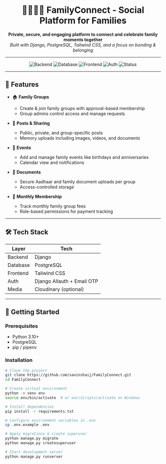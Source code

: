 <h1 align="center">
  👨‍👩‍👧‍👦 FamilyConnect - Social Platform for Families
</h1>

<p align="center">
  <b>Private, secure, and engaging platform to connect and celebrate family moments together</b><br/>
  <i>Built with Django, PostgreSQL, Tailwind CSS, and a focus on bonding & belonging</i>
</p>

---

<div align="center">

![Backend](https://img.shields.io/badge/Backend-Django-092E20?style=for-the-badge&logo=django&logoColor=white)
![Database](https://img.shields.io/badge/Database-PostgreSQL-4169E1?style=for-the-badge&logo=postgresql&logoColor=white)
![Frontend](https://img.shields.io/badge/Frontend-Tailwind_CSS-38B2AC?style=for-the-badge&logo=tailwind-css&logoColor=white)
![Auth](https://img.shields.io/badge/Auth-Secure_Email_Verification-blue?style=for-the-badge)
![Status](https://img.shields.io/badge/Status-In_Development-yellow?style=for-the-badge)

</div>

---

## 🌟 Features

- 🏠 **Family Groups**
  - Create & join family groups with approval-based membership
  - Group admins control access and manage requests

- 📝 **Posts & Sharing**
  - Public, private, and group-specific posts
  - Memory uploads including images, videos, and documents

- 📅 **Events**
  - Add and manage family events like birthdays and anniversaries
  - Calendar view and notifications

- 📂 **Documents**
  - Secure Aadhaar and family document uploads per group
  - Access-controlled storage

- 💸 **Monthly Membership**
  - Track monthly family group fees
  - Role-based permissions for payment tracking

---

## 🛠️ Tech Stack

| Layer       | Tech               |
|-------------|--------------------|
| Backend     | Django             |
| Database    | PostgreSQL         |
| Frontend    | Tailwind CSS       |
| Auth        | Django Allauth + Email OTP |
| Media       | Cloudinary (optional) |

---

## 🚀 Getting Started

### Prerequisites
- Python 3.10+
- PostgreSQL
- pip / pipenv

### Installation

```bash
# Clone the project
git clone https://github.com/savinshaij/FamilyConnect.git
cd FamilyConnect

# Create virtual environment
python -m venv env
source env/bin/activate  # or env\Scripts\activate on Windows

# Install dependencies
pip install -r requirements.txt

# Configure environment variables in .env
cp .env.example .env

# Apply migrations & create superuser
python manage.py migrate
python manage.py createsuperuser

# Start development server
python manage.py runserver
